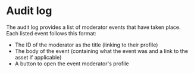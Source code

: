 # Audit log

The audit log provides a list of moderator events that have taken place. Each listed event follows this format:

- The ID of the moderator as the title (linking to their profile)
- The body of the event (containing what the event was and a link to the asset if applicable)
- A button to open the event moderator's profile
